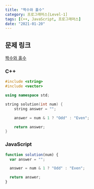 ```yaml
---
title: "짝수와 홀수"
category: 프로그래머스[Level-1]
tags: [C++, JavaScript, 프로그래머스]
date: "2021-01-20"
---
```


## 문제 링크

[짝수와 홀수](https://programmers.co.kr/learn/courses/30/lessons/12937)

### C++

```cpp
#include <string>
#include <vector>

using namespace std;

string solution(int num) {
    string answer = "";

    answer = num & 1 ? "Odd" : "Even";

    return answer;
}
```

### JavaScript

```js
function solution(num) {
  var answer = "";

  answer = num & 1 ? "Odd" : "Even";

  return answer;
}
```
